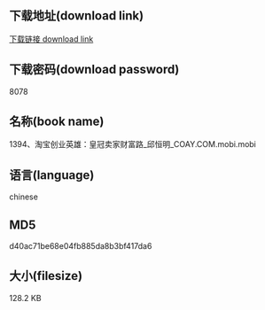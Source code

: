 ## 下载地址(download link)
[下载链接 download link](https://voluble-croquembouche-d321dc.netlify.app/?s=1394%E3%80%81%E6%B7%98%E5%AE%9D%E5%88%9B%E4%B8%9A%E8%8B%B1%E9%9B%84%EF%BC%9A%E7%9A%87%E5%86%A0%E5%8D%96%E5%AE%B6%E8%B4%A2%E5%AF%8C%E8%B7%AF_%E9%82%B1%E6%81%92%E6%98%8E_COAY.COM.mobi)

## 下载密码(download password)
8078

## 名称(book name)
1394、淘宝创业英雄：皇冠卖家财富路_邱恒明_COAY.COM.mobi.mobi

## 语言(language)
chinese

## MD5
d40ac71be68e04fb885da8b3bf417da6

## 大小(filesize)
128.2 KB
